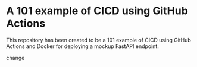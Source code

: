 # A 101 example of CICD using GitHub Actions

This repository has been created to be a 101 example of CICD using GitHub Actions and Docker for deploying a mockup FastAPI endpoint.


change